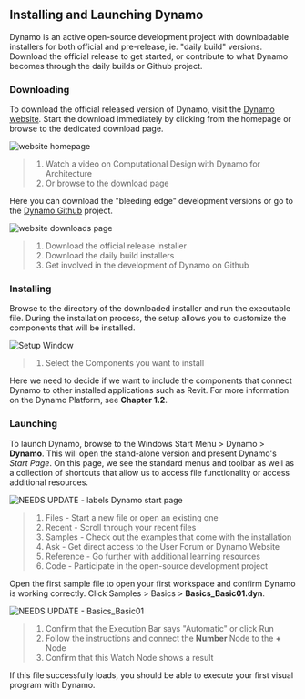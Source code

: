 ## Installing and Launching Dynamo

Dynamo is an active open-source development project with downloadable installers for both official and pre-release, ie. "daily build" versions. Download the official release to get started, or contribute to what Dynamo becomes through the daily builds or Github project.

### Downloading

To download the official released version of Dynamo, visit the [Dynamo website](http://dynamobim.com/). Start the download immediately by clicking from the homepage or browse to the dedicated download page.

![website homepage](images/2-1/01-DynamoHomepage.png)

> 1. Watch a video on Computational Design with Dynamo for Architecture
> 2. Or browse to the download page

Here you can download the "bleeding edge" development versions or go to the [Dynamo Github](https://github.com/DynamoDS/Dynamo) project.

![website downloads page](images/2-1/02-DynamoDownload.png)

> 1. Download the official release installer
> 2. Download the daily build installers
> 3. Get involved in the development of Dynamo on Github

### Installing

Browse to the directory of the downloaded installer and run the executable file. During the installation process, the setup allows you to customize the components that will be installed.

![Setup Window](images/2-1/03-InstallSetup.png)

> 1. Select the Components you want to install

Here we need to decide if we want to include the components that connect Dynamo to other installed applications such as Revit. For more information on the Dynamo Platform, see **Chapter 1.2**.

### Launching

To launch Dynamo, browse to the Windows Start Menu > Dynamo > **Dynamo**. This will open the stand-alone version and present Dynamo's _Start Page_. On this page, we see the standard menus and toolbar as well as a collection of shortcuts that allow us to access file functionality or access additional resources.

![NEEDS UPDATE - labels Dynamo start page](images/2-1/04-DynamoStartpage.png)

> 1. Files - Start a new file or open an existing one
> 2. Recent - Scroll through your recent files
> 3. Samples - Check out the examples that come with the installation
> 4. Ask - Get direct access to the User Forum or Dynamo Website
> 5. Reference - Go further with additional learning resources
> 6. Code - Participate in the open-source development project

Open the first sample file to open your first workspace and confirm Dynamo is working correctly. Click Samples > Basics > **Basics\_Basic01.dyn**.

![NEEDS UPDATE - Basics_Basic01](images/2-1/05-Basics_Basic01.png)

> 1. Confirm that the Execution Bar says "Automatic" or click Run
> 2. Follow the instructions and connect the **Number** Node to the **+** Node
> 3. Confirm that this Watch Node shows a result

If this file successfully loads, you should be able to execute your first visual program with Dynamo.

